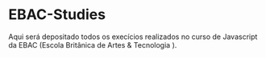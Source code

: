 # EBAC-Studies
Aqui será depositado todos os execícios realizados no curso de Javascript da EBAC (Escola Britânica de Artes &amp; Tecnologia ). 
